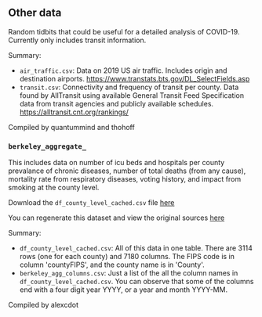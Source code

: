 ## Other data

Random tidbits that could be useful for a detailed analysis of COVID-19. Currently only includes transit information.

Summary:
* `air_traffic.csv`: Data on 2019 US air traffic. Includes origin and destination airports. https://www.transtats.bts.gov/DL_SelectFields.asp
* `transit.csv`: Connectivity and frequency of transit per county. Data found by AllTransit using available General Transit Feed Specification data from transit agencies and publicly available schedules. https://alltransit.cnt.org/rankings/

Compiled by quantummind and thohoff

### `berkeley_aggregate_`
This includes data on number of icu beds and hospitals per county prevalance of chronic diseases, number of total deaths (from any cause), mortality rate from respiratory diseases, voting history, and impact from smoking at the county level.

Download the `df_county_level_cached.csv` file [here](https://drive.google.com/open?id=1EHqZxbTVPO5RDxDvJntZMNBjhxGeE2bU)

You can regenerate this dataset and view the original sources [here](https://github.com/Yu-Group/covid-19-ventilator-demand-prediction)

Summary:
* `df_county_level_cached.csv`: All of this data in one table. There are 3114 rows (one for each county) and 7180 columns. The FIPS code is in column 'countyFIPS', and the county name is in 'County'.
* `berkeley_agg_columns.csv`: Just a list of the all the column names in `df_county_level_cached.csv`. You can observe that some of the columns end with a four digit year YYYY, or a year and month YYYY-MM.

Compiled by alexcdot